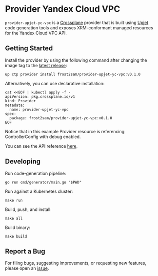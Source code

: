 # Provider Yandex Cloud VPC

`provider-upjet-yc-vpc` is a [Crossplane](https://crossplane.io/) provider that
is built using [Upjet](https://github.com/crossplane/upjet) code
generation tools and exposes XRM-conformant managed resources for the
Yandex Cloud VPC API.

## Getting Started

Install the provider by using the following command after changing the image tag
to the [latest release](https://marketplace.upbound.io/providers/frost2sam/provider-upjet-yc-vpc):
```
up ctp provider install frost2sam/provider-upjet-yc-vpc:v0.1.0
```

Alternatively, you can use declarative installation:
```
cat <<EOF | kubectl apply -f -
apiVersion: pkg.crossplane.io/v1
kind: Provider
metadata:
  name: provider-upjet-yc-vpc
spec:
  package: frost2sam/provider-upjet-yc-vpc:v0.1.0
EOF
```

Notice that in this example Provider resource is referencing ControllerConfig with debug enabled.

You can see the API reference [here](https://doc.crds.dev/github.com/frost2sam/provider-upjet-yc-vpc).

## Developing

Run code-generation pipeline:
```console
go run cmd/generator/main.go "$PWD"
```

Run against a Kubernetes cluster:

```console
make run
```

Build, push, and install:

```console
make all
```

Build binary:

```console
make build
```

## Report a Bug

For filing bugs, suggesting improvements, or requesting new features, please
open an [issue](https://github.com/frost2sam/provider-upjet-yc-vpc/issues).
